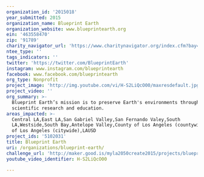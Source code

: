 ```yaml
---
organization_id: '2015018'
year_submitted: 2015
organization_name: Blueprint Earth
organization_website: www.blueprintearth.org
ein: '463558470'
zip: '91789'
charity_navigator_url: 'https://www.charitynavigator.org/index.cfm?bay=search.profile&ein=463558470'
ntee_type: ''
tags_indicators: ''
twitter: 'https://twitter.com/BlueprintEarth'
instagram: www.instagram.com/blueprintearth
facebook: www.facebook.com/blueprintearth
org_type: Nonprofit
project_image: 'http://img.youtube.com/vi/H-S2LiQcO00/maxresdefault.jpg'
project_video: ''
org_summary: >-
  Blueprint Earth’s mission is to preserve Earth's environments through
  scientific research and education.
areas_impacted: >-
  Central LA,East LA,San Gabriel Valley,San Fernando Valey,South
  LA,Westside,South Bay,Antelope Valley,County of Los Angeles (countywide),City
  of Los Angeles (citywide),LAUSD
project_ids: '5102031'
title: Blueprint Earth
uri: /organizations/blueprint-earth/
challenge_url: 'http://maker.good.is/myla2050create2015/projects/blueprintearth.html'
youtube_video_identifier: H-S2LiQcO00

---
```

